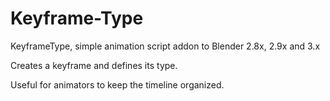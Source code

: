 # Keyframe-Type

KeyframeType, simple animation script addon to Blender 2.8x, 2.9x and 3.x

Creates a keyframe and defines its type.

Useful for animators to keep the timeline organized.
